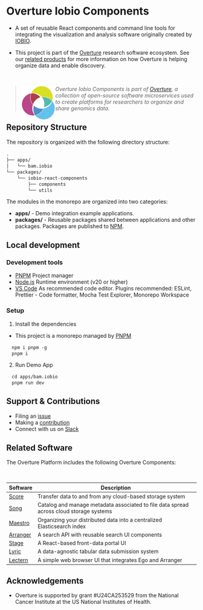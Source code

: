 # Overture Iobio Components

- A set of reusable React components and command line tools for integrating the visualization and analysis software originally created by [IOBIO](https://iobio.io/).

- This project is part of the [Overture](https://www.overture.bio/) research software ecosystem. See our [related products](#related-products) for more information on how Overture is helping organize data and enable discovery.

</br>

> 
> <div>
> <img align="left" src="ov-logo.png" height="90"/>
> </div>
> 
> *Overture Iobio Components is part of [Overture](https://www.overture.bio/), a collection of open-source software microservices used to create platforms for researchers to organize and share genomics data.*
> 
> 

## Repository Structure

The repository is organized with the following directory structure:

```
.
├── apps/
│   └── bam.iobio 
└── packages/
    └── iobio-react-components
        ├── components 
        └── utils
```

The modules in the monorepo are organized into two categories:

- __apps/__ - Demo integration example applications.
- __packages/__ - Reusable packages shared between applications and other packages. Packages are published to [NPM](https://npmjs.com).

## Local development

### Development tools

- [PNPM](https://pnpm.io/) Project manager
- [Node.js](https://nodejs.org/en) Runtime environment (v20 or higher)
- [VS Code](https://code.visualstudio.com/) As recommended code editor. Plugins recommended: ESLint, Prettier - Code formatter, Mocha Test Explorer, Monorepo Workspace

### Setup

1. Install the dependencies

- This project is a monorepo managed by [PNPM](https://pnpm.io)

```shell
  npm i pnpm -g
  pnpm i
```
2. Run Demo App

```shell 
  cd apps/bam.iobio
  pnpm run dev
```

## Support & Contributions

- Filing an [issue](https://github.com/overture-stack/iobio-components/issues)
- Making a [contribution](https://github.com/overture-stack/.github/blob/master/CONTRIBUTING.md)
- Connect with us on [Slack](http://slack.overture.bio)

## Related Software 

The Overture Platform includes the following Overture Components:

</br>

|Software|Description|
|---|---|
|[Score](https://github.com/overture-stack/score/)| Transfer data to and from any cloud-based storage system |
|[Song](https://github.com/overture-stack/song/)| Catalog and manage metadata associated to file data spread across cloud storage systems |
|[Maestro](https://github.com/overture-stack/maestro/)| Organizing your distributed data into a centralized Elasticsearch index |
|[Arranger](https://github.com/overture-stack/arranger/)| A search API with reusable search UI components |
|[Stage](https://github.com/overture-stack/stage)| A React-based front-data portal UI |
|[Lyric](https://github.com/overture-stack/lyric)| A data-agnostic tabular data submission system |
|[Lectern](https://github.com/overture-stack/lectern)| A simple web browser UI that integrates Ego and Arranger |

## Acknowledgements

- Overture is supported by grant #U24CA253529 from the National Cancer Institute at the US National Institutes of Health.
